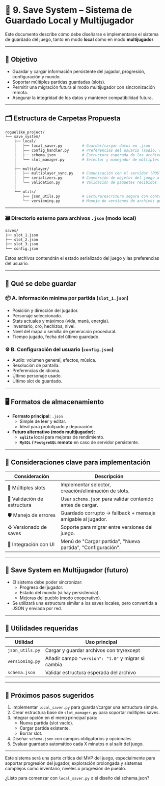 

# 💾 9. Save System – Sistema de Guardado Local y Multijugador

Este documento describe cómo debe diseñarse e implementarse el sistema de guardado del juego, tanto en modo **local** como en modo **multijugador**.

---

## 🎯 Objetivo

- Guardar y cargar información persistente del jugador, progresión, configuración y mundo.
- Soportar múltiples partidas guardadas (slots).
- Permitir una migración futura al modo multijugador con sincronización remota.
- Asegurar la integridad de los datos y mantener compatibilidad futura.

---

## 🗂️ Estructura de Carpetas Propuesta

```bash
roguelike_project/
└── save_system/
    ├── local/
    │   ├── local_saver.py         # Guardar/cargar datos en .json
    │   ├── config_handler.py      # Preferencias del usuario (audio, resolución, etc.)
    │   ├── schema.json            # Estructura esperada de los archivos .json
    │   └── slot_manager.py        # Selector y manejador de múltiples partidas
    │
    ├── multiplayer/
    │   ├── multiplayer_sync.py    # Comunicación con el servidor (POST, GET, PATCH)
    │   ├── serializers.py         # Conversión de objetos del juego a estructuras serializables
    │   └── validation.py          # Validación de paquetes recibidos
    │
    └── utils/
        ├── json_utils.py          # Lectura/escritura segura con control de errores
        └── versioning.py          # Manejo de versiones de archivos guardados
```

---

### 🗃️ Directorio externo para archivos `.json` (modo local)

```bash
saves/
├── slot_1.json
├── slot_2.json
├── slot_3.json
└── config.json
```

Estos archivos contendrán el estado serializado del juego y las preferencias del usuario.

---

## 🧠 Qué se debe guardar

### 📦 A. Información mínima por partida (`slot_1.json`)

- Posición y dirección del jugador.
- Personaje seleccionado.
- Stats actuales y máximos (vida, maná, energía).
- Inventario, oro, hechizos, nivel.
- Nivel del mapa o semilla de generación procedural.
- Tiempo jugado, fecha del último guardado.

### ⚙️ B. Configuración del usuario (`config.json`)

- Audio: volumen general, efectos, música.
- Resolución de pantalla.
- Preferencias de idioma.
- Último personaje usado.
- Último slot de guardado.

---

## 🖥️ Formatos de almacenamiento

- **Formato principal:** `.json`
  - Simple de leer y editar.
  - Ideal para prototipado y depuración.
- **Futuro alternativo (modo multijugador):**
  - **`sqlite`** local para mejoras de rendimiento.
  - **`MySQL` / `PostgreSQL` remoto** en caso de servidor persistente.

---

## 📌 Consideraciones clave para implementación

| Consideración                      | Descripción                                                                 |
|-----------------------------------|-----------------------------------------------------------------------------|
| 🎯 Múltiples slots                | Implementar selector, creación/eliminación de slots.                        |
| 🧪 Validación de estructura       | Usar `schema.json` para validar contenido antes de cargar.                  |
| 🛡️ Manejo de errores             | Guardado corrupto → fallback + mensaje amigable al jugador.                |
| ♻️ Versionado de saves           | Soporte para migrar entre versiones del juego.                             |
| 🔗 Integración con UI            | Menú de "Cargar partida", "Nueva partida", "Configuración".                |

---

## 🔐 Save System en Multijugador (futuro)

- El sistema debe poder sincronizar:
  - Progreso del jugador.
  - Estado del mundo (si hay persistencia).
  - Mejoras del pueblo (modo cooperativo).
- Se utilizará una estructura similar a los saves locales, pero convertida a JSON y enviada por red.

---

## 🧰 Utilidades requeridas

| Utilidad                 | Uso principal                                       |
|--------------------------|-----------------------------------------------------|
| `json_utils.py`          | Cargar y guardar archivos con try/except            |
| `versioning.py`          | Añadir campo `"version": "1.0"` y migrar si cambia  |
| `schema.json`            | Validar estructura esperada del archivo             |

---

## 📝 Próximos pasos sugeridos

1. Implementar `local_saver.py` para guardar/cargar una estructura simple.
2. Crear estructura base de `slot_manager.py` para soportar múltiples saves.
3. Integrar opción en el menú principal para:
   - Nueva partida (slot vacío).
   - Cargar partida existente.
   - Borrar slot.
4. Diseñar `schema.json` con campos obligatorios y opcionales.
5. Evaluar guardado automático cada X minutos o al salir del juego.

---

Este sistema será una parte crítica del MVP del juego, especialmente para soportar progresión del jugador, exploración prolongada y sistemas complejos como inventario, niveles o progresión de pueblo.

¿Listo para comenzar con `local_saver.py` o el diseño del schema.json?